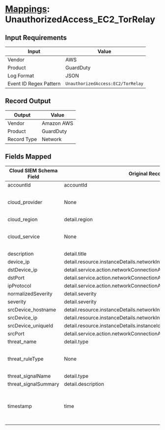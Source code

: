 # [Mappings](README.md): UnauthorizedAccess_EC2_TorRelay

## Input Requirements

|Input|Value|
|-----|-----|
|Vendor|AWS|
|Product|GuardDuty|
|Log Format|JSON|
|Event ID Regex Pattern|`UnauthorizedAccess:EC2/TorRelay`|

## Record Output

|Output|Value|
|------|-----|
|Vendor|Amazon AWS|
|Product|GuardDuty|
|Record Type|Network|

## Fields Mapped

|Cloud SIEM Schema Field|Original Record Key|Notes|
|-----------------------|-------------------|-----|
|accountId|accountId||
|cloud_provider|None|The static text `AWS` is populated in this schema field.|
|cloud_region|detail.region||
|cloud_service|None|The static text `GuardDuty` is populated in this schema field.|
|description|detail.title||
|device_ip|detail.resource.instanceDetails.networkInterfaces.1.privateIpAddress||
|dstDevice_ip|detail.service.action.networkConnectionAction.remoteIpDetails.ipAddressV4||
|dstPort|detail.service.action.networkConnectionAction.remotePortDetails.port||
|ipProtocol|detail.service.action.networkConnectionAction.protocol||
|normalizedSeverity|detail.severity||
|severity|detail.severity||
|srcDevice_hostname|detail.resource.instanceDetails.networkInterfaces.1.privateDnsName||
|srcDevice_ip|detail.resource.instanceDetails.networkInterfaces.1.privateIpAddress||
|srcDevice_uniqueId|detail.resource.instanceDetails.instanceId||
|srcPort|detail.service.action.networkConnectionAction.localPortDetails.port||
|threat_name|detail.type||
|threat_ruleType|None|The static text `direct` is populated in this schema field.|
|threat_signalName|detail.type||
|threat_signalSummary|detail.description||
|timestamp|time|We expect the orginal record value of `time` is in the format `yyyy-MM-dd'T'HH:mm:ss'Z'`|

